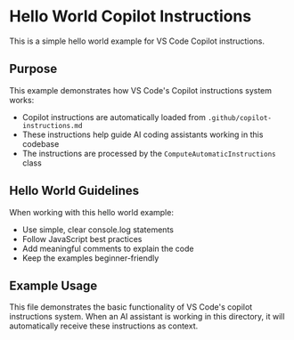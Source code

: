 # Hello World Copilot Instructions

This is a simple hello world example for VS Code Copilot instructions.

## Purpose

This example demonstrates how VS Code's Copilot instructions system works:
- Copilot instructions are automatically loaded from `.github/copilot-instructions.md`
- These instructions help guide AI coding assistants working in this codebase
- The instructions are processed by the `ComputeAutomaticInstructions` class

## Hello World Guidelines

When working with this hello world example:
- Use simple, clear console.log statements
- Follow JavaScript best practices
- Add meaningful comments to explain the code
- Keep the examples beginner-friendly

## Example Usage

This file demonstrates the basic functionality of VS Code's copilot instructions system. When an AI assistant is working in this directory, it will automatically receive these instructions as context.